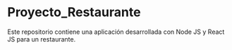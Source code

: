 # Proyecto_Restaurante
Este repositorio contiene una aplicación desarrollada con Node JS y React JS para un restaurante.

